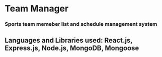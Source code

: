 # Team Manager
### Sports team memeber list and schedule management system

## Languages and Libraries used: React.js, Express.js, Node.js, MongoDB, Mongoose

